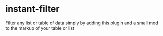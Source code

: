 # instant-filter
Filter any list or table of data simply by adding this plugin and a small mod to the markup of your table or list
